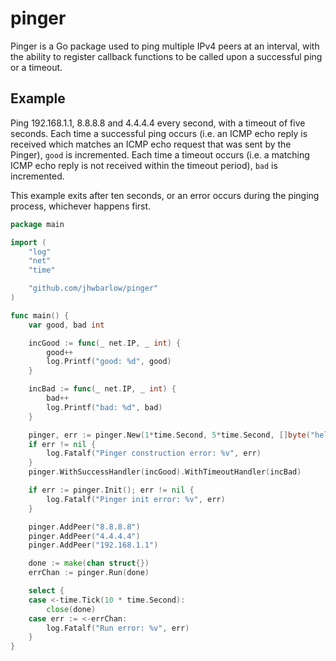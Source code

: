 pinger
======
Pinger is a Go package used to ping multiple IPv4 peers at an interval, with the ability to register callback functions to be called upon a successful ping or a timeout.


Example
-------

Ping 192.168.1.1, 8.8.8.8 and 4.4.4.4 every second, with a timeout of five seconds. Each time a successful ping occurs (i.e. an ICMP echo reply is received which matches an ICMP echo request that was sent by the Pinger), `good` is incremented. Each time a timeout occurs (i.e. a matching ICMP echo reply is not received within the timeout period), `bad` is incremented.

This example exits after ten seconds, or an error occurs during the pinging process, whichever happens first.

```go
package main

import (
	"log"
	"net"
	"time"

	"github.com/jhwbarlow/pinger"
)

func main() {
	var good, bad int

	incGood := func(_ net.IP, _ int) {
		good++
		log.Printf("good: %d", good)
	}

	incBad := func(_ net.IP, _ int) {
		bad++
		log.Printf("bad: %d", bad)
	}

	pinger, err := pinger.New(1*time.Second, 5*time.Second, []byte("hello-world-ping"))
	if err != nil {
		log.Fatalf("Pinger construction error: %v", err)
	}
	pinger.WithSuccessHandler(incGood).WithTimeoutHandler(incBad)

	if err := pinger.Init(); err != nil {
		log.Fatalf("Pinger init error: %v", err)
	}

	pinger.AddPeer("8.8.8.8")
	pinger.AddPeer("4.4.4.4")
	pinger.AddPeer("192.168.1.1")

	done := make(chan struct{})
	errChan := pinger.Run(done)

	select {
	case <-time.Tick(10 * time.Second):
		close(done)
	case err := <-errChan:
		log.Fatalf("Run error: %v", err)
	}
}
```

